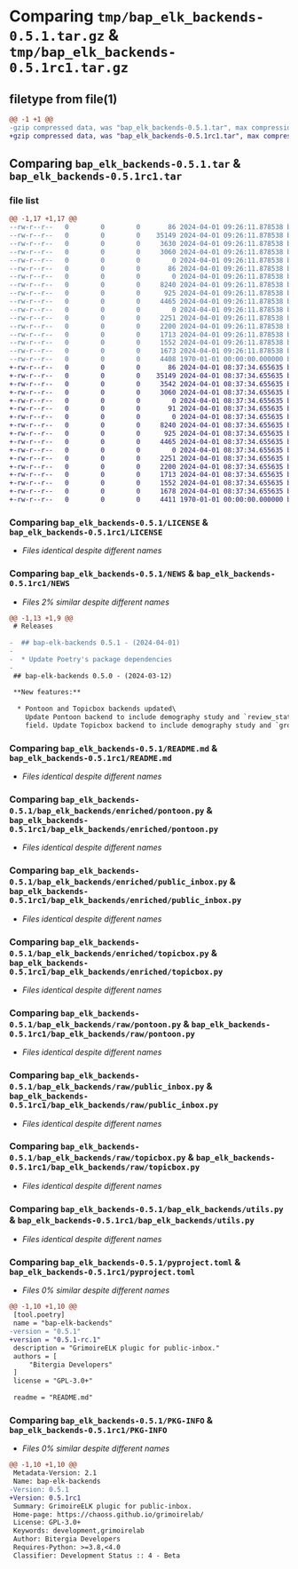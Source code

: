 # Comparing `tmp/bap_elk_backends-0.5.1.tar.gz` & `tmp/bap_elk_backends-0.5.1rc1.tar.gz`

## filetype from file(1)

```diff
@@ -1 +1 @@
-gzip compressed data, was "bap_elk_backends-0.5.1.tar", max compression
+gzip compressed data, was "bap_elk_backends-0.5.1rc1.tar", max compression
```

## Comparing `bap_elk_backends-0.5.1.tar` & `bap_elk_backends-0.5.1rc1.tar`

### file list

```diff
@@ -1,17 +1,17 @@
--rw-r--r--   0        0        0       86 2024-04-01 09:26:11.878538 bap_elk_backends-0.5.1/AUTHORS
--rw-r--r--   0        0        0    35149 2024-04-01 09:26:11.878538 bap_elk_backends-0.5.1/LICENSE
--rw-r--r--   0        0        0     3630 2024-04-01 09:26:11.878538 bap_elk_backends-0.5.1/NEWS
--rw-r--r--   0        0        0     3060 2024-04-01 09:26:11.878538 bap_elk_backends-0.5.1/README.md
--rw-r--r--   0        0        0        0 2024-04-01 09:26:11.878538 bap_elk_backends-0.5.1/bap_elk_backends/__init__.py
--rw-r--r--   0        0        0       86 2024-04-01 09:26:11.878538 bap_elk_backends-0.5.1/bap_elk_backends/_version.py
--rw-r--r--   0        0        0        0 2024-04-01 09:26:11.878538 bap_elk_backends-0.5.1/bap_elk_backends/enriched/__init__.py
--rw-r--r--   0        0        0     8240 2024-04-01 09:26:11.878538 bap_elk_backends-0.5.1/bap_elk_backends/enriched/pontoon.py
--rw-r--r--   0        0        0      925 2024-04-01 09:26:11.878538 bap_elk_backends-0.5.1/bap_elk_backends/enriched/public_inbox.py
--rw-r--r--   0        0        0     4465 2024-04-01 09:26:11.878538 bap_elk_backends-0.5.1/bap_elk_backends/enriched/topicbox.py
--rw-r--r--   0        0        0        0 2024-04-01 09:26:11.878538 bap_elk_backends-0.5.1/bap_elk_backends/raw/__init__.py
--rw-r--r--   0        0        0     2251 2024-04-01 09:26:11.878538 bap_elk_backends-0.5.1/bap_elk_backends/raw/pontoon.py
--rw-r--r--   0        0        0     2200 2024-04-01 09:26:11.878538 bap_elk_backends-0.5.1/bap_elk_backends/raw/public_inbox.py
--rw-r--r--   0        0        0     1713 2024-04-01 09:26:11.878538 bap_elk_backends-0.5.1/bap_elk_backends/raw/topicbox.py
--rw-r--r--   0        0        0     1552 2024-04-01 09:26:11.878538 bap_elk_backends-0.5.1/bap_elk_backends/utils.py
--rw-r--r--   0        0        0     1673 2024-04-01 09:26:11.878538 bap_elk_backends-0.5.1/pyproject.toml
--rw-r--r--   0        0        0     4408 1970-01-01 00:00:00.000000 bap_elk_backends-0.5.1/PKG-INFO
+-rw-r--r--   0        0        0       86 2024-04-01 08:37:34.655635 bap_elk_backends-0.5.1rc1/AUTHORS
+-rw-r--r--   0        0        0    35149 2024-04-01 08:37:34.655635 bap_elk_backends-0.5.1rc1/LICENSE
+-rw-r--r--   0        0        0     3542 2024-04-01 08:37:34.655635 bap_elk_backends-0.5.1rc1/NEWS
+-rw-r--r--   0        0        0     3060 2024-04-01 08:37:34.655635 bap_elk_backends-0.5.1rc1/README.md
+-rw-r--r--   0        0        0        0 2024-04-01 08:37:34.655635 bap_elk_backends-0.5.1rc1/bap_elk_backends/__init__.py
+-rw-r--r--   0        0        0       91 2024-04-01 08:37:34.655635 bap_elk_backends-0.5.1rc1/bap_elk_backends/_version.py
+-rw-r--r--   0        0        0        0 2024-04-01 08:37:34.655635 bap_elk_backends-0.5.1rc1/bap_elk_backends/enriched/__init__.py
+-rw-r--r--   0        0        0     8240 2024-04-01 08:37:34.655635 bap_elk_backends-0.5.1rc1/bap_elk_backends/enriched/pontoon.py
+-rw-r--r--   0        0        0      925 2024-04-01 08:37:34.655635 bap_elk_backends-0.5.1rc1/bap_elk_backends/enriched/public_inbox.py
+-rw-r--r--   0        0        0     4465 2024-04-01 08:37:34.655635 bap_elk_backends-0.5.1rc1/bap_elk_backends/enriched/topicbox.py
+-rw-r--r--   0        0        0        0 2024-04-01 08:37:34.655635 bap_elk_backends-0.5.1rc1/bap_elk_backends/raw/__init__.py
+-rw-r--r--   0        0        0     2251 2024-04-01 08:37:34.655635 bap_elk_backends-0.5.1rc1/bap_elk_backends/raw/pontoon.py
+-rw-r--r--   0        0        0     2200 2024-04-01 08:37:34.655635 bap_elk_backends-0.5.1rc1/bap_elk_backends/raw/public_inbox.py
+-rw-r--r--   0        0        0     1713 2024-04-01 08:37:34.655635 bap_elk_backends-0.5.1rc1/bap_elk_backends/raw/topicbox.py
+-rw-r--r--   0        0        0     1552 2024-04-01 08:37:34.655635 bap_elk_backends-0.5.1rc1/bap_elk_backends/utils.py
+-rw-r--r--   0        0        0     1678 2024-04-01 08:37:34.655635 bap_elk_backends-0.5.1rc1/pyproject.toml
+-rw-r--r--   0        0        0     4411 1970-01-01 00:00:00.000000 bap_elk_backends-0.5.1rc1/PKG-INFO
```

### Comparing `bap_elk_backends-0.5.1/LICENSE` & `bap_elk_backends-0.5.1rc1/LICENSE`

 * *Files identical despite different names*

### Comparing `bap_elk_backends-0.5.1/NEWS` & `bap_elk_backends-0.5.1rc1/NEWS`

 * *Files 2% similar despite different names*

```diff
@@ -1,13 +1,9 @@
 # Releases
 
-  ## bap-elk-backends 0.5.1 - (2024-04-01)
-  
-  * Update Poetry's package dependencies
-
 ## bap-elk-backends 0.5.0 - (2024-03-12)
 
 **New features:**
 
  * Pontoon and Topicbox backends updated\
    Update Pontoon backend to include demography study and `review_status`
    field. Update Topicbox backend to include demography study and `group`
```

### Comparing `bap_elk_backends-0.5.1/README.md` & `bap_elk_backends-0.5.1rc1/README.md`

 * *Files identical despite different names*

### Comparing `bap_elk_backends-0.5.1/bap_elk_backends/enriched/pontoon.py` & `bap_elk_backends-0.5.1rc1/bap_elk_backends/enriched/pontoon.py`

 * *Files identical despite different names*

### Comparing `bap_elk_backends-0.5.1/bap_elk_backends/enriched/public_inbox.py` & `bap_elk_backends-0.5.1rc1/bap_elk_backends/enriched/public_inbox.py`

 * *Files identical despite different names*

### Comparing `bap_elk_backends-0.5.1/bap_elk_backends/enriched/topicbox.py` & `bap_elk_backends-0.5.1rc1/bap_elk_backends/enriched/topicbox.py`

 * *Files identical despite different names*

### Comparing `bap_elk_backends-0.5.1/bap_elk_backends/raw/pontoon.py` & `bap_elk_backends-0.5.1rc1/bap_elk_backends/raw/pontoon.py`

 * *Files identical despite different names*

### Comparing `bap_elk_backends-0.5.1/bap_elk_backends/raw/public_inbox.py` & `bap_elk_backends-0.5.1rc1/bap_elk_backends/raw/public_inbox.py`

 * *Files identical despite different names*

### Comparing `bap_elk_backends-0.5.1/bap_elk_backends/raw/topicbox.py` & `bap_elk_backends-0.5.1rc1/bap_elk_backends/raw/topicbox.py`

 * *Files identical despite different names*

### Comparing `bap_elk_backends-0.5.1/bap_elk_backends/utils.py` & `bap_elk_backends-0.5.1rc1/bap_elk_backends/utils.py`

 * *Files identical despite different names*

### Comparing `bap_elk_backends-0.5.1/pyproject.toml` & `bap_elk_backends-0.5.1rc1/pyproject.toml`

 * *Files 0% similar despite different names*

```diff
@@ -1,10 +1,10 @@
 [tool.poetry]
 name = "bap-elk-backends"
-version = "0.5.1"
+version = "0.5.1-rc.1"
 description = "GrimoireELK plugic for public-inbox."
 authors = [
     "Bitergia Developers"
 ]
 license = "GPL-3.0+"
 
 readme = "README.md"
```

### Comparing `bap_elk_backends-0.5.1/PKG-INFO` & `bap_elk_backends-0.5.1rc1/PKG-INFO`

 * *Files 0% similar despite different names*

```diff
@@ -1,10 +1,10 @@
 Metadata-Version: 2.1
 Name: bap-elk-backends
-Version: 0.5.1
+Version: 0.5.1rc1
 Summary: GrimoireELK plugic for public-inbox.
 Home-page: https://chaoss.github.io/grimoirelab/
 License: GPL-3.0+
 Keywords: development,grimoirelab
 Author: Bitergia Developers
 Requires-Python: >=3.8,<4.0
 Classifier: Development Status :: 4 - Beta
```

